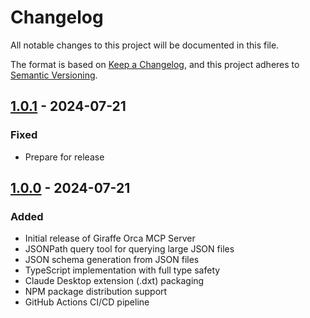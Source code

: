 # Changelog

All notable changes to this project will be documented in this file.

The format is based on [Keep a Changelog](https://keepachangelog.com/en/1.0.0/),
and this project adheres to [Semantic Versioning](https://semver.org/spec/v2.0.0.html).

## [1.0.1] - 2024-07-21

### Fixed
- Prepare for release

[1.0.1]: https://github.com/giraffemedia/orca-mcp/releases/tag/v1.0.1

## [1.0.0] - 2024-07-21

### Added
- Initial release of Giraffe Orca MCP Server
- JSONPath query tool for querying large JSON files
- JSON schema generation from JSON files
- TypeScript implementation with full type safety
- Claude Desktop extension (.dxt) packaging
- NPM package distribution support
- GitHub Actions CI/CD pipeline

[1.0.0]: https://github.com/giraffemedia/orca-mcp/releases/tag/v1.0.0
